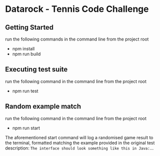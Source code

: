# Datarock - Tennis Code Challenge

## Getting Started

run the following commands in the command line from the project root
- npm install
- npm run build

## Executing test suite

run the following command in the command line from the project root
- npm run test

## Random example match

run the following command in the command line from the project root
- npm run start

The aforementioned start command will log a randomised game result to the terminal,
formatted matching the example provided in the original test description: `The interface should look something like this in Java:`...

